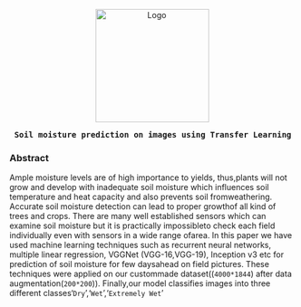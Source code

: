 <p align="center">
  <a href="https://cognopy.vercel.app">
    <img src="https://github.com/xiaowuc2/Soil-moisture-prediction-on-images-usingTransfer-Learning-/blob/main/Assets/8.jpg" alt="Logo" width="200" length="200" >
  </a>
</p>

<p><pre align="center">
<strong> Soil moisture prediction on images using Transfer Learning / <a href="https://www.youtube.com/channel/UCX7oe66V8zyFpAJyMfPL9VA">​Code​</a> / <a href="https://www.youtube.com/channel/UCX7oe66V8zyFpAJyMfPL9VA">​Website​</a></pre></p></strong>

### Abstract

Ample moisture levels are of high importance to yields, thus,plants will not grow and develop with inadequate soil moisture which influences soil temperature and heat capacity and also prevents soil fromweathering. Accurate soil moisture detection can lead to proper growthof  all  kind  of  trees  and  crops.  There  are  many  well  established  sensors  which  can  examine  soil  moisture  but  it  is  practically  impossibleto  check  each  field  individually  even  with  sensors  in  a  wide  range  ofarea. In this paper we have used machine learning techniques such as recurrent neural networks, multiple linear regression, VGGNet (VGG-16,VGG-19), Inception v3 etc for prediction of soil moisture for few daysahead  on  field  pictures.  These  techniques  were  applied  on  our  custommade dataset((`4000*1844`) after data augmentation(`200*200`)). Finally,our model classifies images into three different classes‘`Dry`’,‘`Wet`’,‘`Extremely Wet`’
